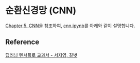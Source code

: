 # 순환신경망 (CNN)

[Chapter 5. CNN](https://github.com/gilbutITbook/080263/blob/master/chap5/python_5%EC%9E%A5.ipynb)을 참조하여, [cnn.ipynb](https://github.com/kyopark2014/ML-Algorithms/blob/main/dl-textbook/cnn/cnn.ipynb)를 아래와 같이 설명합니다. 




## Reference 

[딥러닝 텐서플로 교과서 - 서지영, 길벗](https://github.com/gilbutITbook/080263)
